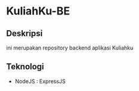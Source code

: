 # KuliahKu-BE

## Deskripsi
ini merupakan repository backend aplikasi Kuliahku

## Teknologi
* NodeJS : ExpressJS
